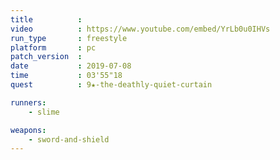 ```yaml
---
title          :
video          : https://www.youtube.com/embed/YrLb0u0IHVs
run_type       : freestyle
platform       : pc
patch_version  : 
date           : 2019-07-08
time           : 03'55"18
quest          : 9★-the-deathly-quiet-curtain

runners:
    - slime

weapons:
    - sword-and-shield
---
```


